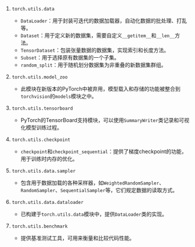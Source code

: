 

1. `torch.utils.data`
   - `DataLoader`：用于封装可迭代的数据加载器，自动化数据的批处理、打乱等。
   - `Dataset`：用于定义新的数据集，需要自定义`__getitem__`和`__len__`方法。
   - `TensorDataset`：包装张量数据的数据集，实现索引和长度方法。
   - `Subset`：用于选择原有数据集的一个子集。
   - `random_split`：用于随机划分数据集为非重叠的新数据集群组。

2. `torch.utils.model_zoo`
   - 此模块在新版本的PyTorch中被弃用，模型载入和存储的功能被整合到`torchvision`的`models`模块之中。

3. `torch.utils.tensorboard`
   - PyTorch的TensorBoard支持模块，可以使用`SummaryWriter`类记录和可视化模型训练过程。

4. `torch.utils.checkpoint`
   - `checkpoint`和`checkpoint_sequential`：提供了梯度checkpoint的功能，用于训练时内存的优化。
   
5. `torch.utils.data.sampler`
   - 包含用于数据加载的各种采样器，如`WeightedRandomSampler`、`RandomSampler`、`SequentialSampler`等，它们规定数据的读取方式。
  
6. `torch.utils.data.dataloader`
   - 已构建于`torch.utils.data`模块中，提供`DataLoader`类的实现。
  
7. `torch.utils.benchmark`
   - 提供基准测试工具，可用来衡量和比较代码性能。